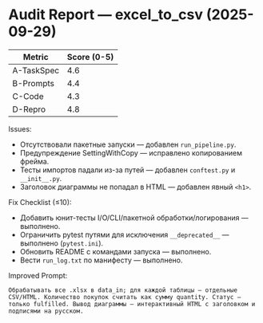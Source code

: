 # Audit Report — excel_to_csv (2025-09-29)

| Metric | Score (0-5) |
|-------|-------------|
| A-TaskSpec | 4.6 |
| B-Prompts  | 4.4 |
| C-Code     | 4.3 |
| D-Repro    | 4.8 |

Issues:
- Отсутствовали пакетные запуски — добавлен `run_pipeline.py`.
- Предупреждение SettingWithCopy — исправлено копированием фрейма.
- Тесты импортов падали из-за путей — добавлен `conftest.py` и `__init__.py`.
- Заголовок диаграммы не попадал в HTML — добавлен явный `<h1>`.

Fix Checklist (≤10):
- Добавить юнит-тесты I/O/CLI/пакетной обработки/логирования — выполнено.
- Ограничить pytest путями для исключения `__deprecated__` — выполнено (`pytest.ini`).
- Обновить README с командами запуска — выполнено.
- Вести `run_log.txt` по манифесту — выполнено.

Improved Prompt:
```
Обрабатывать все .xlsx в data_in; для каждой таблицы — отдельные CSV/HTML. Количество покупок считать как сумму quantity. Статус — только fulfilled. Вывод диаграммы — интерактивный HTML с заголовком и подписями на русском.
```
